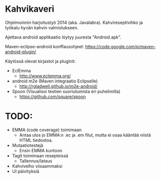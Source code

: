 Kahvikaveri
===========

Ohjelmoinnin harjoitustyö 2014 (aka. Javalabra). Kahvireseptivihko ja työkalu hyvän kahvin valmistukseen.

Ajettava android applikaatio löytyy juuresta "Android.apk".

Maven-eclipse-android konffausohjeet:
https://code.google.com/p/maven-android-plugin/

Käytössä olevat kirjastot ja pluginit:
- EclEmma
  - http://www.eclemma.org/
- android m2e (Maven integraatio Eclipselle)
  - http://rgladwell.github.io/m2e-android/
- Spoon (Visualisoi testien suoriutumista eri puhelimilla)
  - https://github.com/square/spoon
  
TODO:
=====
- EMMA (code coverage) toimimaan
  - Antaa ulos jo EMMA:n .ec ja .em filut, mutta ei osaa kääntää niistä HTML tiedostoa.
- Mutaatiotestejä
  - Ensin EMMA kuntoon
- Tagit toimimaan resepteissä
  - Tallennus/lataus
- Kahvivelho viisaammaksi
- UI päivityksiä
